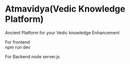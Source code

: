  # Atmavidya(Vedic Knowledge Platform)
 
Ancient  Platform  for your Vedic
knowledge Enhancement 

For frontend   
npm run dev 

For Backend 
node server.js
